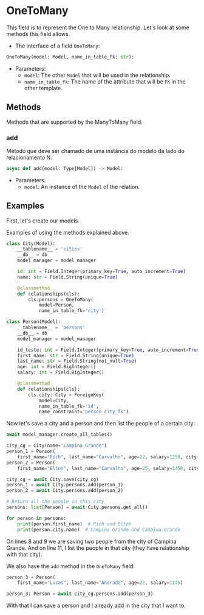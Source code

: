 # OneToMany

This field is to represent the One to Many relationship.
Let's look at some methods this field allows.

- The interface of a field `OneToMany`:

``` python
OneToMany(model: Model, name_in_table_fk: str):
```

- Parameters:
    - `model`: The other `Model` that will be used in the relationship.
    - `name_in_table_fk`: The name of the attribute that will be `FK` in 
    the other template.

## Methods

Methods that are supported by the ManyToMany field.

### add

Método que deve ser chamado de uma instância do modelo da lado do 
relacionamento N.

```python
async def add(model: Type[Model]) -> Model:
```

- Parameters:
    - `model`: An instance of the `Model` of the relation.

## Examples

First, let's create our models.

Examples of using the methods explained above.

``` python
class City(Model):
    __tablename__ = 'cities'
    __db__ = db
    model_manager = model_manager

    id: int = Field.Integer(primary_key=True, auto_increment=True)
    name: str = Field.String(unique=True)

    @classmethod
    def relationships(cls):
        cls.persons = OneToMany(
            model=Person,
            name_in_table_fk='city')

class Person(Model):
    __tablename__ = 'persons'
    __db__ = db
    model_manager = model_manager

    id_teste: int = Field.Integer(primary_key=True, auto_increment=True)
    first_name: str = Field.String(unique=True)
    last_name: str = Field.String(not_null=True)
    age: int = Field.BigInteger()
    salary: int = Field.BigInteger()

    @classmethod
    def relationships(cls):
        cls.city: City = ForeignKey(
            model=City,
            name_in_table_fk='id',
            name_constraint='person_city_fk')
```

Now let's save a city and a person and then list the people of a
certain city:

``` python hl_lines="5 7 10 11 13-14"
await model_manager.create_all_tables()

city_cg = City(name="Campina Grande")
person_1 = Person(
    first_name="Rich", last_name="Carvalho", age=22, salary=1250, city=city_cg)
person_2 = Person(
    first_name="Elton", last_name="Carvalho", age=25, salary=1450, city=city_cg)

city_cg = await City.save(city_cg)
person_1 = await City.persons.add(person_1)
person_2 = await City.persons.add(person_2)

# Return all the people in this city
persons: list[Person] = await City.persons.get_all()

for person in persons:
    print(person.first_name)  # Rich and Elton
    print(person.city.name)  # Campina Grande and Campina Grande
```

On lines 8 and 9 we are saving two people from the city of Campina Grande.
And on line 11, I list the people in that city (they have
relationship with that city).

We also have the `add` method in the `OneToMany` field:

``` python hl_lines="4"
person_3 = Person(
    first_name="Lucas", last_name="Andrade", age=22, salary=1145)

person_3: Person = await city_cg.persons.add(person_3)
```

With that I can save a person and I already add in the city that
I want to.